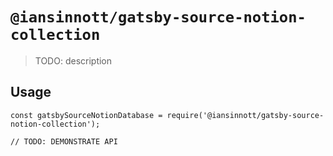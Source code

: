 # `@iansinnott/gatsby-source-notion-collection`

> TODO: description

## Usage

```
const gatsbySourceNotionDatabase = require('@iansinnott/gatsby-source-notion-collection');

// TODO: DEMONSTRATE API
```
